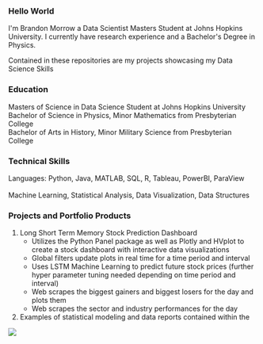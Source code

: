### Hello World 

I'm Brandon Morrow a Data Scientist Masters Student at Johns Hopkins University. I currently have research experience and a Bachelor's Degree in Physics. <br>

Contained in these repositories are my projects showcasing my Data Science Skills

### Education
Masters of Science in Data Science Student at Johns Hopkins University <br>
Bachelor of Science in Physics, Minor Mathematics from Presbyterian College <br>
Bachelor of Arts in History, Minor Military Science from Presbyterian College

### Technical Skills
Languages: Python, Java, MATLAB, SQL, R, Tableau, PowerBI, ParaView <br> <br>
Machine Learning, Statistical Analysis, Data Visualization, Data Structures

### Projects and Portfolio Products
1. Long Short Term Memory Stock Prediction Dashboard 
   - Utilizes the Python Panel package as well as Plotly and HVplot to create a stock dashboard with interactive data visualizations
   - Global filters update plots in real time for a time period and interval
   - Uses LSTM Machine Learning to predict future stock prices (further hyper parameter tuning needed depending on time period and interval)
   - Web scrapes the biggest gainers and biggest losers for the day and plots them
   - Web scrapes the sector and industry performances for the day
2. Examples of statistical modeling and data reports contained within the 
   
<img src="https://github-readme-stats.vercel.app/api/top-langs/?username=bmorrow5&theme=dark"/>
